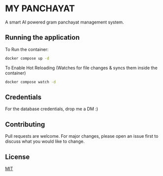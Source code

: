 # MY PANCHAYAT

A smart AI powered gram panchayat management system.

## Running the application

To Run the container:
```bash
docker compose up -d
```
To Enable Hot Reloading (Watches for file changes & syncs them inside the container)
```bash
docker compose watch -d
```

## Credentials

For the database credentials, drop me a DM :)

## Contributing

Pull requests are welcome. For major changes, please open an issue first
to discuss what you would like to change.

## License

[MIT](https://choosealicense.com/licenses/mit/)